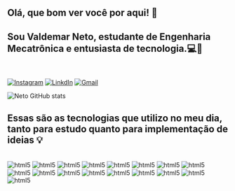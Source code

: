 ## Olá, que bom ver você por aqui! 👋
## Sou Valdemar Neto, estudante de Engenharia Mecatrônica e entusiasta de tecnologia.💻🦾

<br>

[![Instagram](https://img.shields.io/badge/Instagram-E4405F?style=for-the-badge&logo=instagram&logoColor=white)]() [![LinkdIn](https://img.shields.io/badge/LinkedIn-0077B5?style=for-the-badge&logo=linkedin&logoColor=white)]() [![Gmail](https://img.shields.io/badge/Gmail-D14836?style=for-the-badge&logo=gmail&logoColor=white)]()


![Neto GitHub stats](https://github-readme-stats.vercel.app/api?username=Valdemar-Neto&show_icons=true&theme=merko)


## Essas são as tecnologias que utilizo no meu dia, tanto para estudo quanto para implementação de ideias 💡


<div style = "display: inline-block"><br>
<img align = "center" alt ="html5" src = "https://img.shields.io/badge/HTML5-E34F26?style=for-the-badge&logo=html5&logoColor=white"/>
<img align = "center" alt ="html5" src = "https://img.shields.io/badge/CSS3-1572B6?style=for-the-badge&logo=css3&logoColor=white"/>
<img align = "center" alt ="html5" src = "https://img.shields.io/badge/JavaScript-F7DF1E?style=for-the-badge&logo=javascript&logoColor=black"/>
<img align = "center" alt ="html5" src = "https://img.shields.io/badge/Python-14354C?style=for-the-badge&logo=python&logoColor=white"/>
<img align = "center" alt ="html5" src = "https://img.shields.io/badge/C%2B%2B-00599C?style=for-the-badge&logo=c%2B%2B&logoColor=white"/>
<img align = "center" alt ="html5" src = "https://img.shields.io/badge/PHP-777BB4?style=for-the-badge&logo=php&logoColor=white"/>
<img align = "center" alt ="html5" src = "https://img.shields.io/badge/Bootstrap-563D7C?style=for-the-badge&logo=bootstrap&logoColor=white"/>
<img align = "center" alt ="html5" src = "https://img.shields.io/badge/Tailwind_CSS-38B2AC?style=for-the-badge&logo=tailwind-css&logoColor=white"/>
<img align = "center" alt ="html5" src = "https://img.shields.io/badge/MySQL-00000F?style=for-the-badge&logo=mysql&logoColor=white"/>
<img align = "center" alt ="html5" src = "https://img.shields.io/badge/PostgreSQL-316192?style=for-the-badge&logo=postgresql&logoColor=white"/>
<img align = "center" alt ="html5" src = "https://img.shields.io/badge/TensorFlow-FF6F00?style=for-the-badge&logo=tensorflow&logoColor=white"/>
<img align = "center" alt ="html5" src = "https://img.shields.io/badge/GIT-E44C30?style=for-the-badge&logo=git&logoColor=white"/>
<img align = "center" alt ="html5" src = "https://img.shields.io/badge/Keras-%23D00000.svg?style=for-the-badge&logo=Keras&logoColor=white)"/>
<img align = "center" alt ="html5" src = "https://img.shields.io/badge/Matplotlib-%23ffffff.svg?style=for-the-badge&logo=Matplotlib&logoColor=black)"/>
<img align = "center" alt ="html5" src = "https://img.shields.io/badge/numpy-%23013243.svg?style=for-the-badge&logo=numpy&logoColor=white"/>
<img align = "center" alt ="html5" src = "https://img.shields.io/badge/scikit--learn-%23F7931E.svg?style=for-the-badge&logo=scikit-learn&logoColor=white"/>
<img align = "center" alt ="html5" src = "https://img.shields.io/badge/TensorFlow-%23FF6F00.svg?style=for-the-badge&logo=TensorFlow&logoColor=white"/>
</div>
